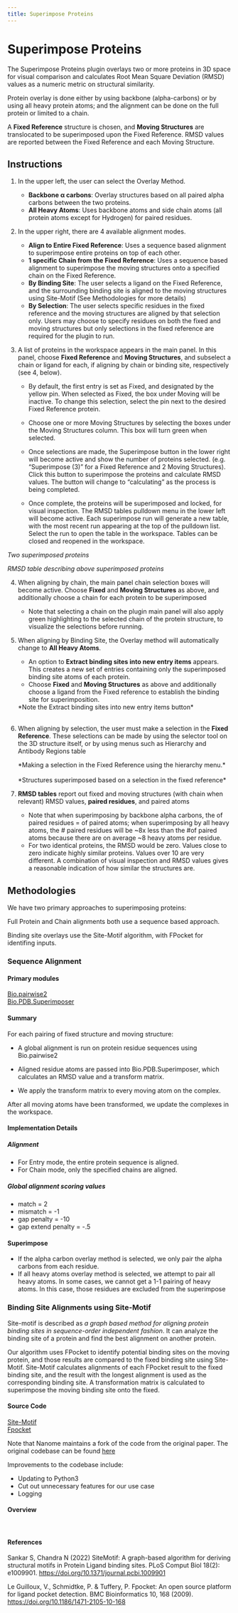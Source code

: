 ```yaml
---
title: Superimpose Proteins
---
```


# Superimpose Proteins

The Superimpose Proteins plugin overlays two or more proteins in 3D space for visual comparison and calculates Root Mean Square Deviation (RMSD) values as a numeric metric on structural similarity.   

Protein overlay is done either by using backbone (alpha-carbons) or by using all heavy protein atoms; and the alignment can be done on the full protein or limited to a chain.

A **Fixed Reference** structure is chosen, and **Moving Structures** are translocated to be superimposed upon the Fixed Reference. RMSD values are reported between the Fixed Reference and each Moving Structure.

## Instructions

<vimg src="plugins-page/superimpose/superimpose_menu.png" />

1. In the upper left, the user can select the Overlay Method.
    -   **Backbone α carbons**: Overlay structures based on all paired alpha carbons between the two proteins.
    -   **All Heavy Atoms**: Uses backbone atoms and side chain atoms (all protein atoms except for Hydrogen) for paired residues.

2. In the upper right, there are 4 available alignment modes.
    -   **Align to Entire Fixed Reference**: Uses a sequence based alignment to superimpose entire proteins on top of each other.
    -   **1 specific Chain from the Fixed Reference**: Uses a sequence based alignment to superimpose the moving structures onto a specified chain on the Fixed Reference.
    -   **By Binding Site**: The user selects a ligand on the Fixed Reference, and the surrounding binding site is aligned to the moving structures using Site-Motif (See Methodologies for more details)
    -   **By Selection**:   The user selects specific residues in the fixed reference and the moving structures are aligned by that selection only.  Users may choose to specify residues on both the fixed and moving structures but only selections in the fixed reference are required for the plugin to run.

3. A list of proteins in the workspace appears in the main panel.  In this panel, choose **Fixed Reference** and **Moving Structures**, and subselect a chain or ligand for each, if aligning by chain or binding site, respectively (see 4, below).
    - By default, the first entry is set as Fixed, and designated by the yellow pin. When selected as Fixed, the box under Moving will be inactive.  To change this selection, select the pin next to the desired Fixed Reference protein.

    - Choose one or more Moving Structures by selecting the boxes under the Moving Structures column.  This box will turn green when selected.  
    
    - Once selections are made, the Superimpose button in the lower right will become active and show the number of proteins selected.  (e.g. “Superimpose (3)” for a Fixed Reference and 2 Moving Structures).  Click this button to superimpose the proteins and calculate RMSD values.   The button will change to “calculating” as the process is being completed.  
    
    - Once complete, the proteins will be superimposed and locked, for visual inspection. The RMSD tables pulldown menu in the lower left will become active. Each superimpose run will generate a new table, with the most recent run appearing at the top of the pulldown list.  Select the run to open the table in the workspace. Tables can be closed and reopened in the workspace.   


<vimg src="plugins-page/superimpose/superimpose_protein.png" />
<em>Two superimposed proteins</em>
<p></p>

<vimg src="plugins-page/superimpose/superimpose_rmsd_menu.png" />
<em>RMSD table describing above superimposed proteins </em>


4. When aligning by chain, the main panel chain selection boxes will become active. Choose **Fixed** and **Moving Structures** as above, and additionally choose a chain for each protein to be superimposed  
    
    - Note that selecting a chain on the plugin main panel will also apply green highlighting to the selected chain of the protein structure, to visualize the selections before running.

<vimg src="plugins-page/superimpose/superimpose_menu_2.png" />
<vimg src="plugins-page/superimpose/superimpose_rmsd_menu_2.png" />

5. When aligning by Binding Site, the Overlay method will automatically change to **All Heavy Atoms**.
    - An option to **Extract binding sites into new entry items** appears.  This creates a new set of entries containing only the superimposed binding site atoms of each protein.
    - Choose **Fixed** and **Moving Structures** as above and additionally choose a ligand from the Fixed reference to establish the binding site for superimposition.

    <vimg src="plugins-page/superimpose/superimpose-5a.png" />
    *Note the Extract binding sites into new entry items button*
    <br><br>
    <vimg src="plugins-page/superimpose/superimpose-5b.png" />


6. When aligning by selection, the user must make a selection in the **Fixed Reference**.  These selections can be made by using the selector tool on the 3D structure itself, or by using menus such as Hierarchy and Antibody Regions table

    <vimg src="plugins-page/superimpose/superimpose-6a.png" />
    *Making a selection in the Fixed Reference using the hierarchy menu.*
    <br><br>
    <vimg src="plugins-page/superimpose/superimpose-6b.png" />
    *Structures superimposed based on a selection in the fixed reference*


7. **RMSD tables** report out fixed and moving structures (with chain when relevant) RMSD values, **paired residues**, and paired atoms
    - Note that when superimposing by backbone alpha carbons, the of paired residues = of paired atoms;  when superimposing by all heavy atoms, the # paired residues will be ~8x less than the #of paired atoms because there are on average ~8 heavy atoms per residue.
    - For two identical proteins, the RMSD would be zero.  Values close to zero indicate highly similar proteins.  Values over 10 are very different.  A combination of visual inspection and RMSD values gives a reasonable indication of how similar the structures are.


## Methodologies

We have two primary approaches to superimposing proteins:

Full Protein and Chain alignments both use a sequence based approach.

Binding site overlays use the Site-Motif algorithm, with FPocket for identifing inputs.

### Sequence Alignment

#### Primary modules
[Bio.pairwise2](https://biopython.org/docs/1.75/api/Bio.pairwise2.html#module-Bio.pairwise2) <br>
[Bio.PDB.Superimposer](https://biopython.org/docs/1.75/api/Bio.PDB.Superimposer.html#module-Bio.PDB.Superimposer)

#### Summary
For each pairing of fixed structure and moving structure:
- A global alignment is run on protein residue sequences using Bio.pairwise2

- Aligned residue atoms are passed into Bio.PDB.Superimposer, which calculates an RMSD value and a transform matrix.

- We apply the transform matrix to every moving atom on the complex.

After all moving atoms have been transformed, we update the complexes in the workspace.

#### Implementation Details

##### Alignment
- For Entry mode, the entire protein sequence is aligned.
- For Chain mode, only the specified chains are aligned.

##### Global alignment scoring values
- match = 2
- mismatch = -1
- gap penalty = -10
- gap extend penalty = -.5

#### Superimpose
- If the alpha carbon overlay method is selected, we only pair the alpha carbons from each residue.
- If all heavy atoms overlay method is selected, we attempt to pair all heavy atoms. In some cases, we cannot get a 1-1 pairing of heavy atoms. In this case, those residues are excluded from the superimpose

### Binding Site Alignments using Site-Motif
Site-motif is described as *a graph based method for aligning protein binding sites in sequence-order independent fashion*. It can analyze the binding site of a protein and find the best alignment on another protein.

Our algorithm uses FPocket to identify potential binding sites on the moving protein, and those results are compared to the fixed binding site using Site-Motif. Site-Motif calculates alignments of each FPocket result to the fixed binding site, and the result with the longest alignment is used as the corresponding binding site. A transformation matrix is calculated to superimpose the moving binding site onto the fixed.

#### Source Code
[Site-Motif](https://github.com/nanome-ai/site-motif)<br>
[Fpocket](https://github.com/Discngine/fpocket)

Note that Nanome maintains a fork of the code from the original paper.
The original codebase can be found [here](https://github.com/santhoshgits/MAPP-3D)

Improvements to the codebase include:
- Updating to Python3
- Cut out unnecessary features for our use case
- Logging

#### Overview
<br>
<vimg src="plugins-page/superimpose/superimpose_binding_site_diagram.png" />

#### References
Sankar S, Chandra N (2022) SiteMotif: A graph-based algorithm for deriving structural motifs in Protein Ligand binding sites. PLoS Comput Biol 18(2): e1009901. https://doi.org/10.1371/journal.pcbi.1009901

Le Guilloux, V., Schmidtke, P. & Tuffery, P. Fpocket: An open source platform for ligand pocket detection. BMC Bioinformatics 10, 168 (2009). https://doi.org/10.1186/1471-2105-10-168


